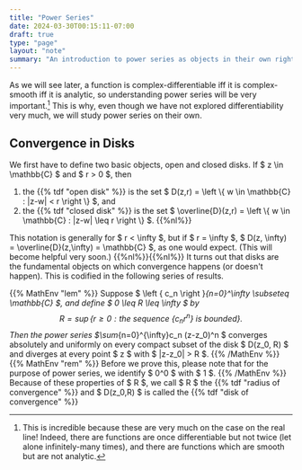 ```yaml
---
title: "Power Series"
date: 2024-03-30T00:15:11-07:00
draft: true
type: "page"
layout: "note"
summary: "An introduction to power series as objects in their own right."
---
```


As we will see later, a function is complex-differentiable iff it is complex-smooth iff it is analytic, so understanding power series will be very important.[^strength of complex differentiability]
This is why, even though we have not explored differentiability very much, we will study power series on their own.


## Convergence in Disks
We first have to define two basic objects, open and closed disks.
If $ z \in \mathbb{C} $ and $ r > 0 $, then 
1. the {{% tdf "open disk" %}} is the set $ D(z,r) = \left \\{ w \in \mathbb{C} : |z-w| < r \right \\}  $, and
2. the {{% tdf "closed disk" %}} is the set $ \overline{D}(z,r) = \left \\{ w \in \mathbb{C} : |z-w| \leq r \right \\}  $.
{{%nl%}}

This notation is generally for $ r < \infty $, but if $ r = \infty $, $ D(z, \infty) = \overline{D}(z,\infty) = \mathbb{C}  $, as one would expect.
(This will become helpful very soon.)
{{%nl%}}{{%nl%}}
It turns out that disks are the fundamental objects on which convergence happens (or doesn't happen). 
This is codified in the following series of results.

{{% MathEnv "lem" %}}
Suppose $ \left \{ c_n \right \}_{n=0}^\infty \subseteq \mathbb{C} $, and define $ 0 \leq R \leq \infty $ by 
$$\begin{equation}
R = \sup \left \{ r \geq 0 : \text{the sequence } \left \{ c_n r^n \right \} \text{ is bounded} \right \} .
\end{equation}$$
Then the power series $\sum_{n=0}^{\infty}c_n (z-z_0)^n $ converges absolutely and uniformly on every compact subset of the disk $ D(z_0, R) $ and diverges at every point $ z $ with $ |z-z_0| > R $.
{{% /MathEnv %}}
{{% MathEnv "rem" %}}
Before we prove this, please note that for the purpose of power series, we identify $ 0^0 $ with $ 1 $. 
{{% /MathEnv %}}
Because of these properties of $ R $, we call $ R $ the {{% tdf "radius of convergence" %}} and $ D(z_0,R) $ is called the {{% tdf "disk of convergence" %}}





[^strength of complex differentiability]: This is incredible because these are very much on the case on the real line! Indeed, there are functions are once differentiable but not twice (let alone infinitely-many times), and there are functions which are smooth but are not analytic.
